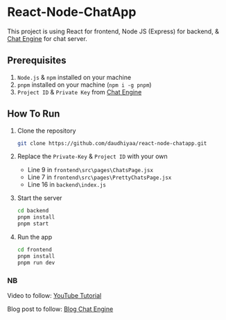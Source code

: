 # React-Node-ChatApp

This project is using React for frontend, Node JS (Express) for backend, & [Chat Engine](https://chatengine.io/) for chat server.

## Prerequisites

1. `Node.js` & `npm` installed on your machine
2. `pnpm` installed on your machine (`npm i -g pnpm`)
3. `Project ID` & `Private Key` from [Chat Engine](https://chatengine.io/)

## How To Run

1. Clone the repository

   ```sh
   git clone https://github.com/daudhiyaa/react-node-chatapp.git
   ```

2. Replace the `Private-Key` & `Project ID` with your own

   - Line 9 in `frontend\src\pages\ChatsPage.jsx`
   - Line 7 in `frontend\src\pages\PrettyChatsPage.jsx`
   - Line 16 in `backend\index.js`

3. Start the server

   ```sh
   cd backend
   pnpm install
   pnpm start
   ```

4. Run the app

   ```sh
   cd frontend
   pnpm install
   pnpm run dev
   ```

### NB

Video to follow: [YouTube Tutorial](https://www.youtube.com/watch?v=Fzv-rgwcFKk)

Blog post to follow: [Blog Chat Engine](https://blog.chatengine.io/fullstack-chat/nodejs-reactjs)
